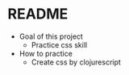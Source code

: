 # README

- Goal of this project
    - Practice css skill
- How to practice
    - Create css by clojurescript